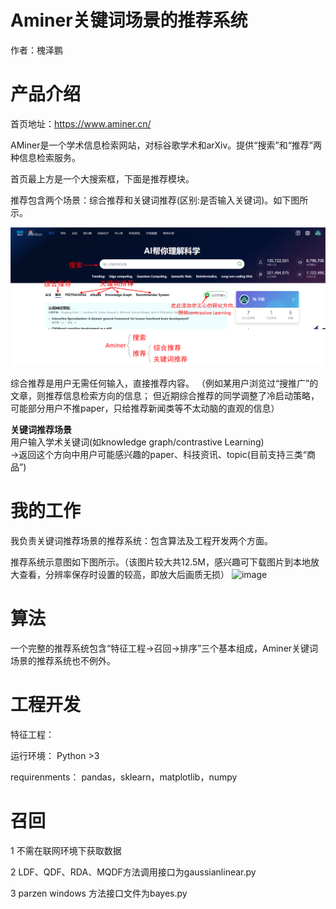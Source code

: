 # Aminer关键词场景的推荐系统
作者：槐泽鹏

# 产品介绍
首页地址：https://www.aminer.cn/

AMiner是一个学术信息检索网站，对标谷歌学术和arXiv。提供“搜索”和“推荐”两种信息检索服务。

首页最上方是一个大搜索框，下面是推荐模块。

推荐包含两个场景：综合推荐和关键词推荐(区别:是否输入关键词)。如下图所示。

![image](https://github.com/huaizepeng2020/Aminer-recommender-system-with-keywords/blob/main/figure/introduction1.png)

综合推荐是用户无需任何输入，直接推荐内容。
（例如某用户浏览过“搜推广”的文章，则推荐信息检索方向的信息；
但近期综合推荐的同学调整了冷启动策略，可能部分用户不推paper，只给推荐新闻类等不太动脑的直观的信息）

**关键词推荐场景**<br />
用户输入学术关键词(如knowledge graph/contrastive Learning)<br />
→返回这个方向中用户可能感兴趣的paper、科技资讯、topic(目前支持三类“商品”)

# 我的工作
我负责关键词推荐场景的推荐系统：包含算法及工程开发两个方面。

推荐系统示意图如下图所示。（该图片较大共12.5M，感兴趣可下载图片到本地放大查看，分辨率保存时设置的较高，即放大后画质无损）
![image](https://github.com/huaizepeng2020/Aminer-recommender-system-with-keywords/blob/main/figure/Aminer_keywords_RS_2021.12.11_wrapper.jpg)

# 算法
一个完整的推荐系统包含“特征工程→召回→排序”三个基本组成，Aminer关键词场景的推荐系统也不例外。

# 工程开发
特征工程：

运行环境： Python >3 

requirenments：
pandas，sklearn，matplotlib，numpy

# 召回
1 不需在联网环境下获取数据

2 LDF、QDF、RDA、MQDF方法调用接口为gaussianlinear.py 
  
3 parzen windows 方法接口文件为bayes.py
